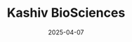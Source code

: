 ---  
layout: startup_page  
title: "Kashiv BioSciences"  
id: "kashivbiosciences.com"  
permalink: "/kashivbioscienceskashivbiosciences.com04072025/"  
website: "https://www.kashivbiosciences.com/"  
funding_round: "Debt"  
funding_amount: "$150M"  
investors: "GoldenTree Asset Management"  
about: "Kashiv BioSciences is a fully integrated biopharmaceutical company with commercial and advanced clinical-stage assets. They operate globally with robust infrastructure and skilled teams providing R&D, clinical, manufacturing, regulatory, and IP capabilities. Their focus is on advancing patient care and access to important medicines."  
markets: "Biopharmaceuticals, Biotechnology, Life Science, Pharmaceutical"  
hq: "Piscataway, New Jersey, United States"  
founded_year: "2011"  
linkedin: "https://www.linkedin.com/company/kashiv-pharma"  
twitter: ""  
instagram: ""  
facebook: ""  
crunchbase: "https://www.crunchbase.com/organization/kashiv-biosciences"  
pitchbook: ""  

date_display: "07-Apr-2025"  
date: "2025-04-07"

# SEO Optimization  
meta_title: "Kashiv BioSciences - Debt Funding ($150M)"  
meta_description: "Kashiv BioSciences, Kashiv BioSciences is a fully integrated biopharmaceutical company with commercial and advanced clinical-stage assets. They operate globally with robu..."  
meta_keywords: "Kashiv BioSciences, Biopharmaceuticals, Biotechnology, Life Science, Pharmaceutical, Debt funding"  
canonical_url: "https://startup.projectstartups.com/kashivbioscienceskashivbiosciences.com04072025/"  
---